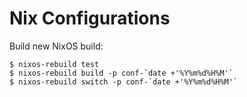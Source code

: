 # Nix Configurations

Build new NixOS build:

```
$ nixos-rebuild test
$ nixos-rebuild build -p conf-`date +'%Y%m%d%H%M'`
$ nixos-rebuild switch -p conf-`date +'%Y%m%d%H%M'`
```